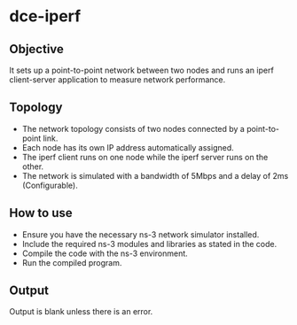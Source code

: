 
# dce-iperf




## Objective
It sets up a point-to-point network between two nodes and runs an iperf client-server application to measure network performance.
##  Topology
- The network topology consists of two nodes connected by a point-to-point link. 
- Each node has its own IP address automatically assigned. 
- The iperf client runs on one node while the iperf server runs on the other. 
- The network is simulated with a bandwidth of 5Mbps and a delay of 2ms (Configurable).
## How to use
- Ensure you have the necessary ns-3 network simulator installed.
- Include the required ns-3 modules and libraries as stated in the code.
- Compile the code with the ns-3 environment.
- Run the compiled program.
## Output
Output is blank unless there is an error.
